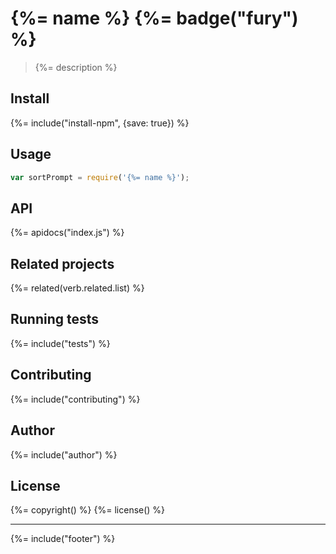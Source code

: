 # {%= name %} {%= badge("fury") %}

> {%= description %}

## Install
{%= include("install-npm", {save: true}) %}

## Usage

```js
var sortPrompt = require('{%= name %}');
```

## API
{%= apidocs("index.js") %}

## Related projects
{%= related(verb.related.list) %}

## Running tests
{%= include("tests") %}

## Contributing
{%= include("contributing") %}

## Author
{%= include("author") %}

## License
{%= copyright() %}
{%= license() %}

***

{%= include("footer") %}
